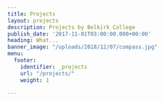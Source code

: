 ```yaml
---
title: Projects
layout: projects
description: Projects by Belkirk College
publish_date: '2017-11-01T03:00:00.000+00:00'
heading: What...
banner_image: "/uploads/2018/12/07/compass.jpg"
menu:
  footer:
    identifier: _projects
    url: "/projects/"
    weight: 1

---
```

